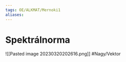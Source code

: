 ```yaml
---
tags: OE/ALKMAT/Mernoki1 
aliases:
---
```

# Spektrálnorma
![[Pasted image 20230320202616.png]]
#Nagy/Vektor 
